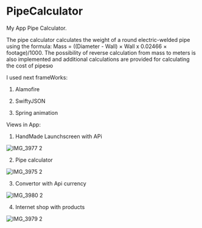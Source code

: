 # PipeCalculator
My App Pipe Calculator.

The pipe calculator calculates the weight of a round electric-welded pipe using the formula:
Mass = ((Diameter - Wall) × Wall x
0.02466 × footage)/1000.
The possibility of reverse calculation from mass to meters is also implemented and additional calculations are provided for calculating the cost of pipesю

I used next frameWorks:

1) Alamofire

2) SwiftyJSON

3) Spring animation

Views in App:

1) HandMade Launchscreen with APi 

![IMG_3977 2](https://user-images.githubusercontent.com/116091217/229558861-e9c97e2c-d9fa-4d11-892e-bab03fdfb42f.PNG)

2) Pipe calculator

![IMG_3975 2](https://user-images.githubusercontent.com/116091217/229558836-500452b4-b3a0-4a1f-afb5-c9ed9017f785.PNG)

3) Convertor with Api currency

![IMG_3980 2](https://user-images.githubusercontent.com/116091217/229558805-ba34e946-38e5-49fb-9bfc-f317300b4099.PNG)

4) Internet shop with products

![IMG_3979 2](https://user-images.githubusercontent.com/116091217/229558882-3a5b37a9-250d-453e-a634-dd863e009d91.PNG)
